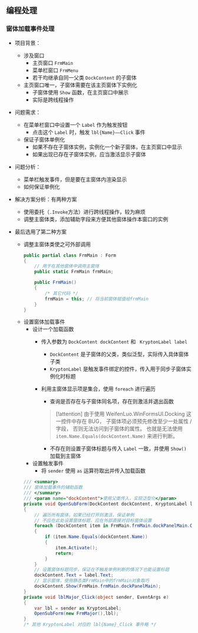 
## 编程处理

### 窗体加载事件处理
- 项目背景：
    - 涉及窗口
        - 主页窗口 `FrmMain`
        - 菜单栏窗口 `FrmMenu`
        - 若干均继承自同一父类 `DockContent` 的子窗体
    - 主页窗口唯一，子窗体需要在该主页窗体下实例化
        - 子窗体使用 `Show` 函数，在主页窗口中展示
        - 实际是跨线程操作
- 问题需求：
    - 在菜单栏窗口中设置一个 `Label` 作为触发按钮
        - 点击这个 `Label` 时，触发 `lbl{Name}——Click` 事件
    - 保证子窗体单例化
        - 如果不存在子窗体实例，实例化一个新子窗体，在主页窗口中显示
        - 如果出现已存在子窗体实例，应当激活显示子窗体
- 问题分析：
    - 菜单栏触发事件，但是要在主窗体内渲染显示
    - 如何保证单例化
- 解决方案分析：有两种方案
    - 使用委托（`.Invoke`方法）进行跨线程操作，较为麻烦
    - 调整主窗体类，添加辅助字段来方便其他窗体操作本窗口的实例

- 最后选用了第二种方案
    - 调整主窗体类使之可外部调用
        ```cs
        public partial class FrmMain : Form
        {
            // 用于在其他窗体中调用主窗体
            public static FrmMain frmMain;

            public FrmMain()
            {
                /* 其它代码 */
                frmMain = this; // 将当前窗体赋值给frmMain
            }
        }
        ```
    - 设置窗体加载事件
        - 设计一个加载函数
            - 传入参数为 `DockContent dockContent` 和 ` KryptonLabel label`
                - `DockContent` 是子窗体的父类，类似泛型，实际传入具体窗体子类
                - `KryptonLabel` 是触发事件绑定的控件，传入用于同步子窗体实例化时标题
            - 利用主窗体显示项是集合，使用 `foreach` 进行遍历
                - 查询是否存在与子窗体同名项，存在则激活并退出函数
                > [!attention]
                > 由于使用 WeifenLuo.WinFormsUI.Docking 这一控件中存在 BUG，
                > 子窗体项必须预先修改至少一处属性 / 字段，
                > 否则无法访问到子窗体的属性。
                > 也就是无法使用 `item.Name.Equals(dockContent.Name)` 来进行判断。

                - 不存在则设置子窗体标题与传入 `Label` 一致，并使用 `Show()` 加载到主窗体
        - 设置触发事件
            - 将 `sender` 使用 `as` 运算符取出并传入加载函数
        ```cs
        /// <summary>
        /// 窗体加载事件的辅助函数
        /// </summary>
        /// <param name="dockContent">使用父类传入，实现泛型化</param>
        private void OpenSubForm(DockContent dockContent, KryptonLabel label)
        {
            // 遍历所有窗体，如果已经打开则激活，保证单例
            // 不应在此处设置窗体标题，应在外部直接对目标窗体设置
            foreach (DockContent item in FrmMain.frmMain.dockPanelMain.Contents)
            {
                if (item.Name.Equals(dockContent.Name))
                {
                    item.Activate();
                    return;
                }
            }
            // 设置窗体标题同步，保证在不触发单例判断的情况下也能设置标题
            dockContent.Text = label.Text;
            // 显示窗体，使用静态类FrmMain中的frmMain对象取巧
            dockContent.Show(FrmMain.frmMain.dockPanelMain);
        }
        private void lblMajor_Click(object sender, EventArgs e)
        {
            var lbl = sender as KryptonLabel;
            OpenSubForm(new FrmMajor(),lbl);
        }
        /* 其他 KryptonLabel 对应的 lbl{Name}_Click 事件略 */
        ```
